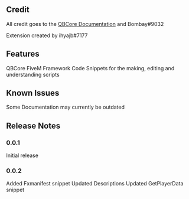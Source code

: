 ## Credit

All credit goes to the [QBCore Documentation](http://www.qbcore.org/#/./client/functions/functions?id=client-sided-functions-and-usage) and Bombay#9032

Extension created by ihyajb#7177

## Features

QBCore FiveM Framework Code Snippets for the making, editing and understanding scripts

## Known Issues

Some Documentation may currently be outdated

## Release Notes

### 0.0.1

Initial release

### 0.0.2

Added Fxmanifest snippet
Updated Descriptions
Updated GetPlayerData snippet